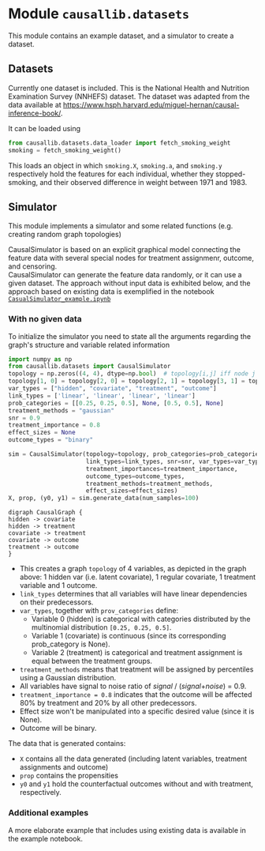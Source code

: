 <!---
Authors: Ehud Karavani, Yishai Shimoni
(C) Copyright 2019 IBM Corp.

Licensed under the Apache License, Version 2.0 (the "License");
you may not use this file except in compliance with the License.
You may obtain a copy of the License at

    http://www.apache.org/licenses/LICENSE-2.0

Unless required by applicable law or agreed to in writing, software
distributed under the License is distributed on an "AS IS" BASIS,
WITHOUT WARRANTIES OR CONDITIONS OF ANY KIND, either express or implied.
See the License for the specific language governing permissions and
limitations under the License.

--->

# Module `causallib.datasets`

This module contains an example dataset, 
and a simulator to create a dataset.

## Datasets
Currently one dataset is included.
This is the National Health and Nutrition Examination Survey (NNHEFS) dataset.
The dataset was adapted from the data available at
<https://www.hsph.harvard.edu/miguel-hernan/causal-inference-book/>.

It can be loaded using 
```Python
from causallib.datasets.data_loader import fetch_smoking_weight
smoking = fetch_smoking_weight() 
``` 

This loads an object in which `smoking.X`, `smoking.a`, and `smoking.y`
respectively hold the features for each individual,
whether they stopped-smoking, 
and their observed difference in weight between 1971 and 1983.

## Simulator 
This module implements a simulator and some related functions 
(e.g. creating random graph topologies)

CausalSimulator is based on an explicit graphical model connecting 
the feature data with several special nodes for treatment assignmenr, outcome,
and censoring.  
CausalSimulator can generate the feature data randomly, 
or it can use a given dataset. 
The approach without input data is exhibited below, 
and the approach based on existing data is exemplified in the 
notebook [`CasualSimulator_example.ipynb`](CasualSimulator_example.ipynb) 

### With no given data

To initialize the simulator you need to state all the arguments
regarding the graph's structure and variable related information

```Python
import numpy as np
from causallib.datasets import CausalSimulator
topology = np.zeros((4, 4), dtype=np.bool)  # topology[i,j] iff node j is a parent of node i
topology[1, 0] = topology[2, 0] = topology[2, 1] = topology[3, 1] = topology[3, 2] = True
var_types = ["hidden", "covariate", "treatment", "outcome"]
link_types = ['linear', 'linear', 'linear', 'linear']
prob_categories = [[0.25, 0.25, 0.5], None, [0.5, 0.5], None]
treatment_methods = "gaussian"
snr = 0.9
treatment_importance = 0.8
effect_sizes = None
outcome_types = "binary"

sim = CausalSimulator(topology=topology, prob_categories=prob_categories,
                      link_types=link_types, snr=snr, var_types=var_types,
                      treatment_importances=treatment_importance, 
                      outcome_types=outcome_types, 
                      treatment_methods=treatment_methods, 
                      effect_sizes=effect_sizes)
X, prop, (y0, y1) = sim.generate_data(num_samples=100)
```

```plantuml
digraph CausalGraph {
hidden -> covariate
hidden -> treatment
covariate -> treatment
covariate -> outcome
treatment -> outcome
}
```

* This creates a graph `topology` of 4 variables, as depicted in the graph above: 
  1 hidden var (i.e. latent
  covariate), 1 regular covariate, 1 treatment variable and 1 outcome.
* `link_types` determines that all variables will have linear 
  dependencies on their predecessors.
* `var_types`, together with `prov_categories` define: 
  * Variable 0 (hidden) is categorical with categories
    distributed by the multinomial distribution `[0.25, 0.25, 0.5]`.
  * Variable 1 (covariate) is continuous (since its
    corresponding prob_category is None).
  * Variable 2 (treatment) is categorical and treatment assignment is equal
    between the treatment groups. 
* `treatment_methods` means that treatment will be assigned by percentiles using a 
  Gaussian distribution.
* All variables have signal to noise ratio of 
  *signal* / (*signal*+*noise*) = 0.9.
* `treatment_importance = 0.8` indicates that the outcome will be affected 80% 
  by treatment and 20% by all other predecessors.
* Effect size won't be manipulated into a specific desired value (since
  it is None).
* Outcome will be binary.

The data that is generated contains:
* `X` contains all the data generated (including latent variables,
  treatment assignments and outcome)
* `prop` contains the propensities
* `y0` and `y1` hold the counterfactual outcomes without and with treatment, 
respectively.

### Additional examples
A more elaborate example that includes using existing data 
is available in the example notebook.
